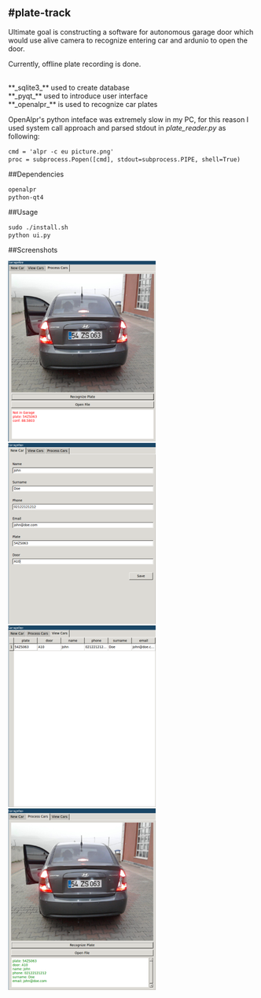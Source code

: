 #plate-track
------------
Ultimate goal is constructing a software for autonomous garage door 
which would use alive camera to recognize entering car and ardunio to
open the door.

Currently, offline plate recording is done. 

<br>
**_sqlite3_** used to create database
<br>
**_pyqt_** used to introduce user interface
<br>
**_openalpr_** is used to recognize car plates

OpenAlpr's python inteface was extremely slow in my PC, for this reason
I used system call approach and parsed stdout in *plate_reader.py* as following:

```
cmd = 'alpr -c eu picture.png'
proc = subprocess.Popen([cmd], stdout=subprocess.PIPE, shell=True)
```

##Dependencies

```
openalpr
python-qt4
```

##Usage

```
sudo ./install.sh
python ui.py
```

##Screenshots

![](img/not_in_garage.png)
![](img/record.png)
![](img/view_cars.png)
![](img/in_garage.png)








